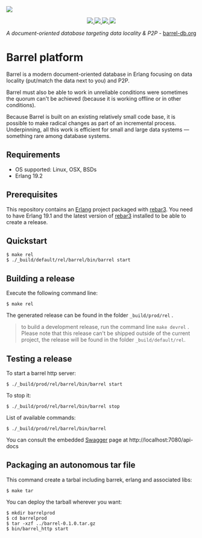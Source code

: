 
<img src="https://raw.githubusercontent.com/barrel-db/media/master/banner/barrel-banner-groupfb.png">

<p align="center">

   <a href="https://gitter.im/barrel-db/barrel-platform?utm_source=badge&utm_medium=badge&utm_campaign=pr-badge">
        <img src="https://badges.gitter.im/barrel-db/barrel-platform.svg">
    </a>
   
   <a href="https://travis-ci.org/barrel-db/barrel-platform">
        <img src="https://travis-ci.org/barrel-db/barrel-platform.svg?branch=master">
   </a>
   
   <a href="https://gitlab.com/barrel-db/barrel/blob/master/LICENSE">
        <img src="https://img.shields.io/badge/license-Apache--2.0-blue.svg">
   </a>

   <a href="https://twitter.com/barreldb">
        <img src="https://img.shields.io/badge/twitter-%40barreldb-55acee.svg">
   </a>
</p>

<p align="center"><i>A document-oriented database targeting data locality & P2P</i> - <a href="https://barrel-db.org/" target="_blank">barrel-db.org</a></p>

# Barrel platform

Barrel is a modern document-oriented database in Erlang focusing on data locality (put/match the data next to you) and P2P.

Barrel must also be able to work in unreliable conditions were sometimes the quorum can't be achieved (because it is working offline or in other conditions).

Because Barrel is built on an existing relatively small code base, it is possible to make radical changes as part of an incremental process. Underpinning, all this work is efficient for small and large data systems — something rare among database systems.

## Requirements

- OS supported: Linux, OSX, BSDs
- Erlang 19.2

## Prerequisites

This repository contains an [Erlang](https://www.erlang.org/) project packaged
with [rebar3](https://www.rebar3.org/). You need to have Erlang 19.1  and the latest version of
[rebar3](http://rebar3.org) installed to be able to create a release.

## Quickstart

    $ make rel
    $ ./_build/default/rel/barrel/bin/barrel start

## Building a release

Execute the following command line:

    $ make rel

The generated release can be found in the folder `_build/prod/rel` .

> to build a development release, run the command line `make devrel` .
> Please note that this release can't be shipped outside of the current project,
> the release will be found in the folder `_build/default/rel`.

## Testing a release

To start a barrel http server:

    $ ./_build/prod/rel/barrel/bin/barrel start

To stop it:

    $ ./_build/prod/rel/barrel/bin/barrel stop

List of available commands:

    $ ./_build/prod/rel/barrel/bin/barrel

You can consult the embedded [Swagger](http://swagger.io/) page at
http://localhost:7080/api-docs

## Packaging an autonomous tar file

This command create a tarbal including barrek, erlang and associated libs:

    $ make tar

You can deploy the tarball wherever you want:

    $ mkdir barrelprod
    $ cd barrelprod
    $ tar -xzf ../barrel-0.1.0.tar.gz
    $ bin/barrel_http start

